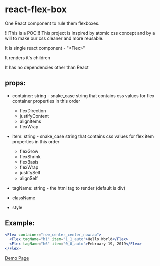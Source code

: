 # react-flex-box
One React component to rule them flexboxes.

!!!This is a POC!!!
This project is inspired by atomic css concept and by a will to make our css cleaner and more reusable.

It is single react component - "\<Flex\>"

It renders it`s children

It has no dependencies other than React


## props: 
* container: string - snake_case string that contains css values for flex container properties in this order
    * flexDirection
    * justifyContent
    * alignItems
    * flexWrap

* item: string - snake_case string that contains css values for flex item properties in this order
    * flexGrow
    * flexShrink
    * flexBasis
    * flexWrap
    * justifySelf
    * alignSelf
    
* tagName: string - the html tag to render (default is div)

* className

* style

## Example:
```jsx
<Flex container="row_center_center_nowrap">
  <Flex tagName="h1" item="1_1_auto">Hello World</Flex>
  <Flex tagName="h6" item="0_0_auto">February 19, 2019</Flex>
</Flex>
```
[Demo Page](https://skripatch.github.io/react-flex-box/build/)

